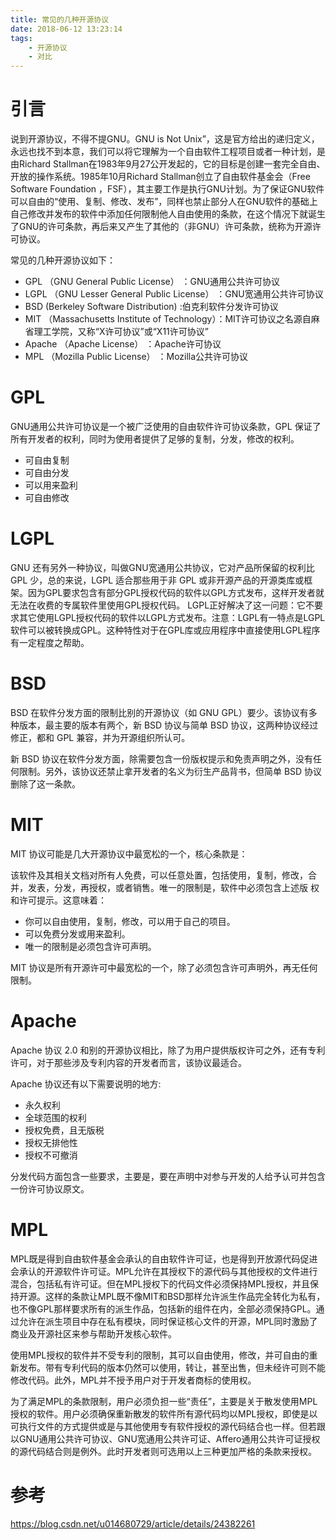 ```yaml
---
title: 常见的几种开源协议
date: 2018-06-12 13:23:14
tags:
    - 开源协议
    - 对比
---
```


# 引言
说到开源协议，不得不提GNU。GNU is Not Unix”，这是官方给出的递归定义，永远也找不到本意，我们可以将它理解为一个自由软件工程项目或者一种计划，是由Richard Stallman在1983年9月27公开发起的，它的目标是创建一套完全自由、开放的操作系统。1985年10月Richard Stallman创立了自由软件基金会（Free Software Foundation ，FSF），其主要工作是执行GNU计划。为了保证GNU软件可以自由的“使用、复制、修改、发布”，同样也禁止部分人在GNU软件的基础上自己修改并发布的软件中添加任何限制他人自由使用的条款，在这个情况下就诞生了GNU的许可条款，再后来又产生了其他的（非GNU）许可条款，统称为开源许可协议。

常见的几种开源协议如下：

- GPL （GNU General Public License） ：GNU通用公共许可协议
- LGPL （GNU Lesser General Public License） ：GNU宽通用公共许可协议
- BSD (Berkeley Software Distribution)  :伯克利软件分发许可协议
- MIT （Massachusetts Institute of Technology）：MIT许可协议之名源自麻省理工学院，又称“X许可协议”或“X11许可协议”
- Apache （Apache License） ：Apache许可协议
- MPL （Mozilla Public License） ：Mozilla公共许可协议

# GPL
GNU通用公共许可协议是一个被广泛使用的自由软件许可协议条款，GPL 保证了所有开发者的权利，同时为使用者提供了足够的复制，分发，修改的权利。

- 可自由复制
- 可自由分发
- 可以用来盈利
- 可自由修改

# LGPL
GNU 还有另外一种协议，叫做GNU宽通用公共协议，它对产品所保留的权利比 GPL 少，总的来说，LGPL 适合那些用于非 GPL 或非开源产品的开源类库或框架。因为GPL要求包含有部分GPL授权代码的软件以GPL方式发布，这样开发者就无法在收费的专属软件里使用GPL授权代码。 LGPL正好解决了这一问题：它不要求其它使用LGPL授权代码的软件以LGPL方式发布。注意：LGPL有一特点是LGPL软件可以被转换成GPL。这种特性对于在GPL库或应用程序中直接使用LGPL程序有一定程度之帮助。

# BSD
BSD 在软件分发方面的限制比别的开源协议（如 GNU GPL）要少。该协议有多种版本，最主要的版本有两个，新 BSD 协议与简单 BSD 协议，这两种协议经过修正，都和 GPL 兼容，并为开源组织所认可。

新 BSD 协议在软件分发方面，除需要包含一份版权提示和免责声明之外，没有任何限制。另外，该协议还禁止拿开发者的名义为衍生产品背书，但简单 BSD 协议删除了这一条款。

# MIT
MIT 协议可能是几大开源协议中最宽松的一个，核心条款是：

该软件及其相关文档对所有人免费，可以任意处置，包括使用，复制，修改，合并，发表，分发，再授权，或者销售。唯一的限制是，软件中必须包含上述版 权和许可提示。这意味着：

- 你可以自由使用，复制，修改，可以用于自己的项目。
- 可以免费分发或用来盈利。
- 唯一的限制是必须包含许可声明。

MIT 协议是所有开源许可中最宽松的一个，除了必须包含许可声明外，再无任何限制。

# Apache

Apache 协议 2.0 和别的开源协议相比，除了为用户提供版权许可之外，还有专利许可，对于那些涉及专利内容的开发者而言，该协议最适合。

Apache 协议还有以下需要说明的地方:

- 永久权利
- 全球范围的权利
- 授权免费，且无版税
- 授权无排他性
- 授权不可撤消

分发代码方面包含一些要求，主要是，要在声明中对参与开发的人给予认可并包含一份许可协议原文。

# MPL
MPL既是得到自由软件基金会承认的自由软件许可证，也是得到开放源代码促进会承认的开源软件许可证。MPL允许在其授权下的源代码与其他授权的文件进行混合，包括私有许可证。但在MPL授权下的代码文件必须保持MPL授权，并且保持开源。这样的条款让MPL既不像MIT和BSD那样允许派生作品完全转化为私有，也不像GPL那样要求所有的派生作品，包括新的组件在内，全部必须保持GPL。通过允许在派生项目中存在私有模块，同时保证核心文件的开源，MPL同时激励了商业及开源社区来参与帮助开发核心软件。

使用MPL授权的软件并不受专利的限制，其可以自由使用，修改，并可自由的重新发布。带有专利代码的版本仍然可以使用，转让，甚至出售，但未经许可则不能修改代码。此外，MPL并不授予用户对于开发者商标的使用权。

为了满足MPL的条款限制，用户必须负担一些“责任”，主要是关于散发使用MPL授权的软件。用户必须确保重新散发的软件所有源代码均以MPL授权，即使是以可执行文件的方式提供或是与其他使用专有软件授权的源代码结合也一样。但若跟以GNU通用公共许可协议、GNU宽通用公共许可证、Affero通用公共许可证授权的源代码结合则是例外。此时开发者则可选用以上三种更加严格的条款来授权。

# 参考
https://blog.csdn.net/u014680729/article/details/24382261

